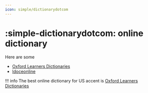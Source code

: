 ```yaml
---
icon: simple/dictionarydotcom
---
```


# :simple-dictionarydotcom: online dictionary


Here are some 

- [Oxford Learners Dictionaries](https://www.oxfordlearnersdictionaries.com/us/)
- [ldoceonline](https://www.ldoceonline.com/)


!!! info
    The best online dictionary for US accent is [Oxford Learners Dictionaries](https://www.oxfordlearnersdictionaries.com/us/)
